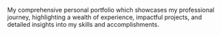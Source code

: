 My comprehensive personal portfolio which showcases my professional journey, highlighting a wealth of experience, impactful projects, and detailed insights into my skills and accomplishments.
